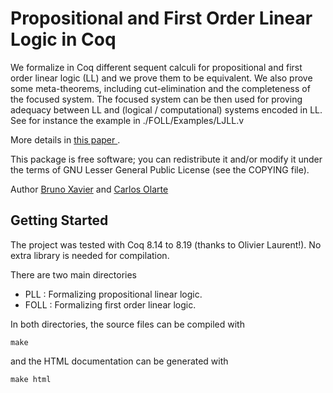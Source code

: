 
# Propositional and First Order Linear Logic in Coq

We formalize in Coq different sequent calculi for propositional and first order linear logic (LL) and we prove them to be equivalent. We also prove some meta-theorems, including cut-elimination and the completeness of the focused system. The focused system can be then used for proving adequacy between LL and (logical / computational) systems encoded in LL. See for instance the example in ./FOLL/Examples/LJLL.v

More details in <a href="https://www.sciencedirect.com/science/article/pii/S157106611830080X">this paper </a>.

This package is free software; you can redistribute it and/or modify it under the terms of GNU Lesser General Public License (see the COPYING file).

Author  <a href="mailto: bruno_xavier86@yahoo.com.br">Bruno Xavier</a>
and <a href="mailto:carlos.olarte@gmail.com"> Carlos Olarte</a>


## Getting Started

The project was tested with Coq 8.14 to 8.19 (thanks to Olivier Laurent!). No extra library is needed for compilation.

There are two main directories

 - PLL : Formalizing propositional linear logic.
 - FOLL : Formalizing first order linear logic.

 In both directories, the source files can be compiled with

```
make
```

and the HTML documentation can be generated with 

```
make html
```


